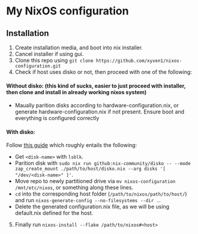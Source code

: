 # My NixOS configuration

## Installation
1. Create installation media, and boot into nix installer.
2. Cancel installer if using gui.
3. Clone this repo using `git clone https://github.com/xyven1/nixos-configuration.git`
4. Check if host uses disko or not, then proceed with one of the following:
#### Without disko: (this kind of sucks, easier to just proceed with installer, then clone and install in already working nixos system)
- Maually parition disks according to hardware-configuration.nix, or generate hardware-configuration.nix if not present. Ensure boot and everything is configured correctly
#### With disko:
Follow [this guide](https://github.com/nix-community/disko/blob/master/docs/quickstart.md) which roughly entails the following:
- Get `<disk-name>` with `lsblk`.
- Parition disk with ```sudo nix run github:nix-community/disko -- --mode zap_create_mount ./path/to/host/disko.nix --arg disks '[ "/dev/<disk-name>" ]'```.
- Move repo to newly partitioned drive via `mv nixos-configuration /mnt/etc/nixos`, or something along these lines.
- `cd` into the corresponding host folder (`/path/to/nixos/path/to/host/`) and run ```nixos-generate-config --no-filesystems --dir .```.
- Delete the generated configuration.nix file, as we will be using default.nix defined for the host.

5. Finally run `nixos-install --flake /path/to/nixos#<host>`
